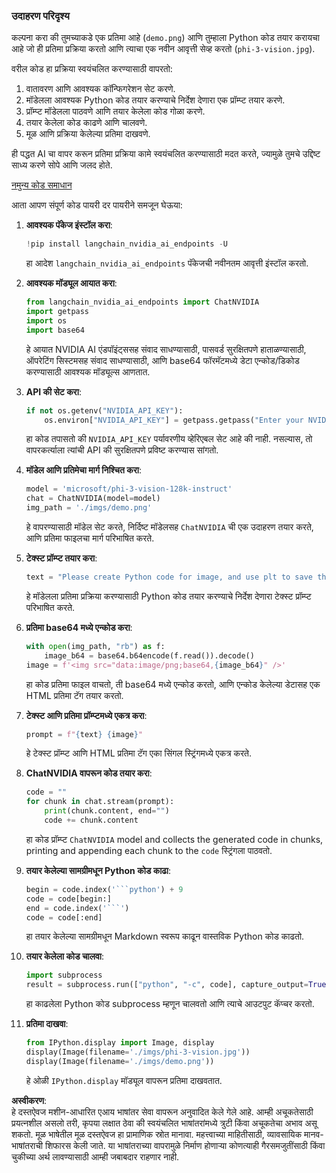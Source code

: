 ### उदाहरण परिदृश्य

कल्पना करा की तुमच्याकडे एक प्रतिमा आहे (`demo.png`) आणि तुम्हाला Python कोड तयार करायचा आहे जो ही प्रतिमा प्रक्रिया करतो आणि त्याचा एक नवीन आवृत्ती सेव्ह करतो (`phi-3-vision.jpg`).

वरील कोड हा प्रक्रिया स्वयंचलित करण्यासाठी वापरतो:

1. वातावरण आणि आवश्यक कॉन्फिगरेशन सेट करणे.
2. मॉडेलला आवश्यक Python कोड तयार करण्याचे निर्देश देणारा एक प्रॉम्प्ट तयार करणे.
3. प्रॉम्प्ट मॉडेलला पाठवणे आणि तयार केलेला कोड गोळा करणे.
4. तयार केलेला कोड काढणे आणि चालवणे.
5. मूळ आणि प्रक्रिया केलेल्या प्रतिमा दाखवणे.

ही पद्धत AI चा वापर करून प्रतिमा प्रक्रिया कामे स्वयंचलित करण्यासाठी मदत करते, ज्यामुळे तुमचे उद्दिष्ट साध्य करणे सोपे आणि जलद होते.

[नमुन्य कोड समाधान](../../../../../../code/06.E2E/E2E_Nvidia_NIM_Phi3_Vision.ipynb)

आता आपण संपूर्ण कोड पायरी दर पायरीने समजून घेऊया:

1. **आवश्यक पॅकेज इंस्टॉल करा**:
    ```python
    !pip install langchain_nvidia_ai_endpoints -U
    ```
    हा आदेश `langchain_nvidia_ai_endpoints` पॅकेजची नवीनतम आवृत्ती इंस्टॉल करतो.

2. **आवश्यक मॉड्यूल आयात करा**:
    ```python
    from langchain_nvidia_ai_endpoints import ChatNVIDIA
    import getpass
    import os
    import base64
    ```
    हे आयात NVIDIA AI एंडपॉइंट्ससह संवाद साधण्यासाठी, पासवर्ड सुरक्षितपणे हाताळण्यासाठी, ऑपरेटिंग सिस्टमसह संवाद साधण्यासाठी, आणि base64 फॉरमॅटमध्ये डेटा एन्कोड/डिकोड करण्यासाठी आवश्यक मॉड्यूल्स आणतात.

3. **API की सेट करा**:
    ```python
    if not os.getenv("NVIDIA_API_KEY"):
        os.environ["NVIDIA_API_KEY"] = getpass.getpass("Enter your NVIDIA API key: ")
    ```
    हा कोड तपासतो की `NVIDIA_API_KEY` पर्यावरणीय व्हेरिएबल सेट आहे की नाही. नसल्यास, तो वापरकर्त्याला त्यांची API की सुरक्षितपणे प्रविष्ट करण्यास सांगतो.

4. **मॉडेल आणि प्रतिमेचा मार्ग निश्चित करा**:
    ```python
    model = 'microsoft/phi-3-vision-128k-instruct'
    chat = ChatNVIDIA(model=model)
    img_path = './imgs/demo.png'
    ```
    हे वापरण्यासाठी मॉडेल सेट करते, निर्दिष्ट मॉडेलसह `ChatNVIDIA` ची एक उदाहरण तयार करते, आणि प्रतिमा फाइलचा मार्ग परिभाषित करते.

5. **टेक्स्ट प्रॉम्प्ट तयार करा**:
    ```python
    text = "Please create Python code for image, and use plt to save the new picture under imgs/ and name it phi-3-vision.jpg."
    ```
    हे मॉडेलला प्रतिमा प्रक्रिया करण्यासाठी Python कोड तयार करण्याचे निर्देश देणारा टेक्स्ट प्रॉम्प्ट परिभाषित करते.

6. **प्रतिमा base64 मध्ये एन्कोड करा**:
    ```python
    with open(img_path, "rb") as f:
        image_b64 = base64.b64encode(f.read()).decode()
    image = f'<img src="data:image/png;base64,{image_b64}" />'
    ```
    हा कोड प्रतिमा फाइल वाचतो, ती base64 मध्ये एन्कोड करतो, आणि एन्कोड केलेल्या डेटासह एक HTML प्रतिमा टॅग तयार करतो.

7. **टेक्स्ट आणि प्रतिमा प्रॉम्प्टमध्ये एकत्र करा**:
    ```python
    prompt = f"{text} {image}"
    ```
    हे टेक्स्ट प्रॉम्प्ट आणि HTML प्रतिमा टॅग एका सिंगल स्ट्रिंगमध्ये एकत्र करते.

8. **ChatNVIDIA वापरून कोड तयार करा**:
    ```python
    code = ""
    for chunk in chat.stream(prompt):
        print(chunk.content, end="")
        code += chunk.content
    ```
    हा कोड प्रॉम्प्ट `ChatNVIDIA` model and collects the generated code in chunks, printing and appending each chunk to the `code` स्ट्रिंगला पाठवतो.

9. **तयार केलेल्या सामग्रीमधून Python कोड काढा**:
    ```python
    begin = code.index('```python') + 9
    code = code[begin:]
    end = code.index('```')
    code = code[:end]
    ```
    हा तयार केलेल्या सामग्रीमधून Markdown स्वरूप काढून वास्तविक Python कोड काढतो.

10. **तयार केलेला कोड चालवा**:
    ```python
    import subprocess
    result = subprocess.run(["python", "-c", code], capture_output=True)
    ```
    हा काढलेला Python कोड subprocess म्हणून चालवतो आणि त्याचे आउटपुट कॅप्चर करतो.

11. **प्रतिमा दाखवा**:
    ```python
    from IPython.display import Image, display
    display(Image(filename='./imgs/phi-3-vision.jpg'))
    display(Image(filename='./imgs/demo.png'))
    ```
    हे ओळी `IPython.display` मॉड्यूल वापरून प्रतिमा दाखवतात.

**अस्वीकरण**:  
हे दस्तऐवज मशीन-आधारित एआय भाषांतर सेवा वापरून अनुवादित केले गेले आहे. आम्ही अचूकतेसाठी प्रयत्नशील असलो तरी, कृपया लक्षात ठेवा की स्वयंचलित भाषांतरांमध्ये त्रुटी किंवा अचूकतेचा अभाव असू शकतो. मूळ भाषेतील मूळ दस्तऐवज हा प्रामाणिक स्रोत मानावा. महत्त्वाच्या माहितीसाठी, व्यावसायिक मानव-भाषांतराची शिफारस केली जाते. या भाषांतराच्या वापरामुळे निर्माण होणाऱ्या कोणत्याही गैरसमजुतींसाठी किंवा चुकीच्या अर्थ लावण्यासाठी आम्ही जबाबदार राहणार नाही.